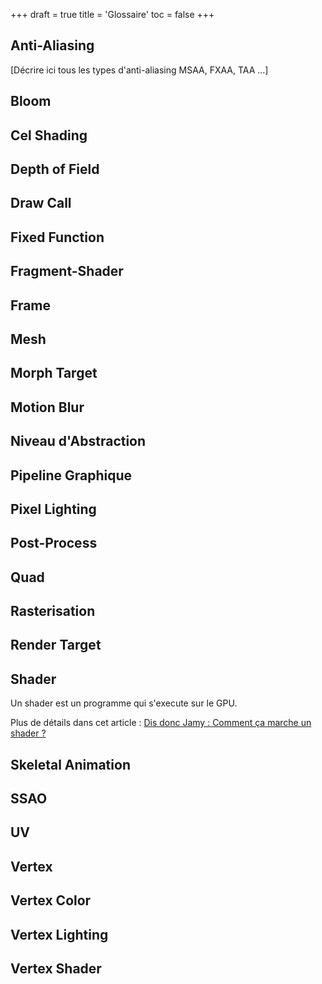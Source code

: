 +++
draft = true
title = 'Glossaire'
toc = false
+++
## Anti-Aliasing
[Décrire ici tous les types d'anti-aliasing MSAA, FXAA, TAA ...]

## Bloom

## Cel Shading

## Depth of Field

## Draw Call

## Fixed Function

## Fragment-Shader

## Frame

## Mesh

## Morph Target

## Motion Blur

## Niveau d'Abstraction

## Pipeline Graphique

## Pixel Lighting

## Post-Process

## Quad

## Rasterisation

## Render Target

## Shader
Un shader est un programme qui s'execute sur le GPU. 

Plus de détails dans cet article : [Dis donc Jamy : Comment ça marche un shader ?](/posts/ddj_shaders)

## Skeletal Animation

## SSAO

## UV

## Vertex

## Vertex Color

## Vertex Lighting

## Vertex Shader
